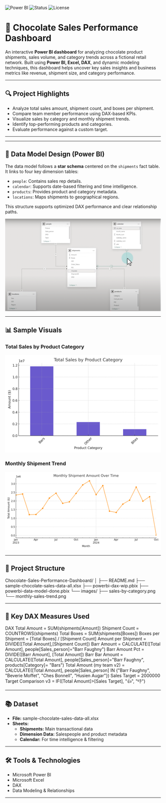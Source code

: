 ![Power BI](https://img.shields.io/badge/Tool-Power%20BI-yellow)
![Status](https://img.shields.io/badge/Project-Completed-brightgreen)
![License](https://img.shields.io/badge/License-MIT-blue)

# 🍫 Chocolate Sales Performance Dashboard

An interactive **Power BI dashboard** for analyzing chocolate product shipments, sales volume, and category trends across a fictional retail network. Built using **Power BI, Excel, DAX**, and dynamic modeling techniques, this dashboard helps uncover key sales insights and business metrics like revenue, shipment size, and category performance.

---

## 🔍 Project Highlights

- Analyze total sales amount, shipment count, and boxes per shipment.
- Compare team member performance using DAX-based KPIs.
- Visualize sales by category and monthly shipment trends.
- Identify top-performing products and categories.
- Evaluate performance against a custom target.

---
---

## 🧠 Data Model Design (Power BI)

The data model follows a **star schema** centered on the `shipments` fact table. It links to four key dimension tables:

- `people`: Contains sales rep details.
- `calendar`: Supports date-based filtering and time intelligence.
- `products`: Provides product and category metadata.
- `locations`: Maps shipments to geographical regions.

This structure supports optimized DAX performance and clear relationship paths.

![Data Model](images/data_model.png)

---

## 📊 Sample Visuals

### Total Sales by Product Category
![Sales by Category](images/sales-by-category.png)

### Monthly Shipment Trend
![Monthly Sales Trend](images/monthly-sales-trend.png)

---

## 📁 Project Structure
Chocolate-Sales-Performance-Dashboard/
│
├── README.md
├── sample-chocolate-sales-data-all.xlsx
├── powerbi-dax-wip.pbix
├── powerbi-data-model-done.pbix
└── images/
    ├── sales-by-category.png
    └── monthly-sales-trend.png


---

## 🧠 Key DAX Measures Used
DAX
Total Amount = SUM(shipments[Amount])
Shipment Count = COUNTROWS(shipments)
Total Boxes = SUM(shipments[Boxes])
Boxes per Shipment = [Total Boxes] / [Shipment Count]
Amount per Shipment = DIVIDE([Total Amount],[Shipment Count])
Barr Amount = CALCULATE([Total Amount], people[Sales_person]="Barr Faughny")
Barr Amount Pct = DIVIDE([Barr Amount], [Total Amount])
Barr Bar Amount = CALCULATE([Total Amount], people[Sales_person]="Barr Faughny", products[Category]= "Bars")
Total Amount (my team v2) = CALCULATE([Total Amount], people[Sales_person] IN {"Barr Faughny", "Beverie Moffet", "Ches Bonnell", "Husien Augar"})
Sales Target = 2000000
Target Comparison v3 = IF([Total Amount]>[Sales Target], "👍", "👎")


---

## 📚 Dataset
- **File:** sample-chocolate-sales-data-all.xlsx
- **Sheets:**
  - **Shipments:** Main transactional data
  - **Dimension Data:** Salespeople and product metadata
  - **Calendar:** For time intelligence & filtering

---

## 🛠 Tools & Technologies
- Microsoft Power BI
- Microsoft Excel
- DAX
- Data Modeling & Relationships

---
